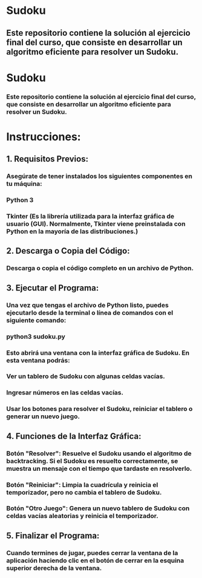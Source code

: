 # Sudoku
## Este repositorio contiene la solución al ejercicio final del curso, que consiste en desarrollar un algoritmo eficiente para resolver un Sudoku.
# Sudoku
### Este repositorio contiene la solución al ejercicio final del curso, que consiste en desarrollar un algoritmo eficiente para resolver un Sudoku.
# Instrucciones:
## 1. Requisitos Previos:
### Asegúrate de tener instalados los siguientes componentes en tu máquina:
### Python 3
### Tkinter (Es la librería utilizada para la interfaz gráfica de usuario (GUI). Normalmente, Tkinter viene preinstalada con Python en la mayoría de las distribuciones.)

## 2. Descarga o Copia del Código:
### Descarga o copia el código completo en un archivo de Python.

## 3. Ejecutar el Programa:
### Una vez que tengas el archivo de Python listo, puedes ejecutarlo desde la terminal o línea de comandos con el siguiente comando:
### python3 sudoku.py

### Esto abrirá una ventana con la interfaz gráfica de Sudoku. En esta ventana podrás:

### Ver un tablero de Sudoku con algunas celdas vacías.
### Ingresar números en las celdas vacías.
### Usar los botones para resolver el Sudoku, reiniciar el tablero o generar un nuevo juego.
## 4. Funciones de la Interfaz Gráfica:
### Botón "Resolver": Resuelve el Sudoku usando el algoritmo de backtracking. Si el Sudoku es resuelto correctamente, se muestra un mensaje con el tiempo que tardaste en resolverlo.
### Botón "Reiniciar": Limpia la cuadrícula y reinicia el temporizador, pero no cambia el tablero de Sudoku.
### Botón "Otro Juego": Genera un nuevo tablero de Sudoku con celdas vacías aleatorias y reinicia el temporizador.
## 5. Finalizar el Programa:
### Cuando termines de jugar, puedes cerrar la ventana de la aplicación haciendo clic en el botón de cerrar en la esquina superior derecha de la ventana.


